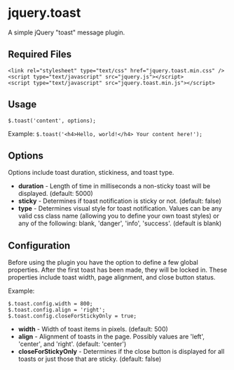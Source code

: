 jquery.toast
============

A simple jQuery "toast" message plugin.


## Required Files
    <link rel="stylesheet" type="text/css" href="jquery.toast.min.css" />
    <script type="text/javascript" src="jquery.js"></script>
    <script type="text/javascript" src="jquery.toast.min.js"></script>

## Usage

    $.toast('content', options);

Example: `$.toast('<h4>Hello, world!</h4> Your content here!');`

## Options

Options include toast duration, stickiness, and toast type.

* **duration** - Length of time in milliseconds a non-sticky toast will be displayed. (default: 5000)
* **sticky** - Determines if toast notification is sticky or not. (default: false)
* **type** - Determines visual style for toast notification. Values can be any valid css class name (allowing you to define your own toast styles) or any of the following: blank, 'danger', 'info', 'success'. (default is blank)


## Configuration

Before using the plugin you have the option to define a few global properties. After the first toast has been made, they will be locked in.
These properties include toast width, page alignment, and close button status.

Example:

    $.toast.config.width = 800;
    $.toast.config.align = 'right';
    $.toast.config.closeForStickyOnly = true;

* **width** - Width of toast items in pixels. (default: 500)
* **align** - Alignment of toasts in the page. Possibly values are 'left', 'center', and 'right'. (default: 'center')
* **closeForStickyOnly** - Determines if the close button is displayed for all toasts or just those that are sticky. (default: false)
